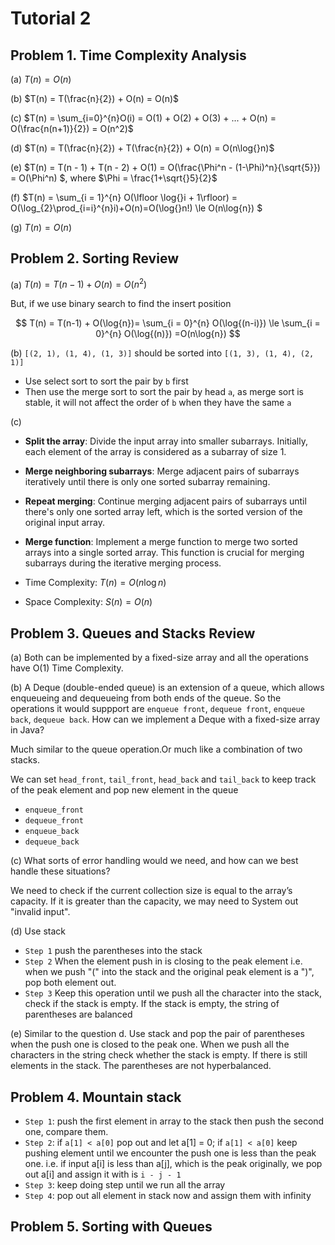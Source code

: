 # Tutorial 2

## Problem 1. Time Complexity Analysis

(a) $T(n) = O(n)$

(b) $T(n) = T(\frac{n}{2}) + O(n) = O(n)$

(c) $T(n) = \sum_{i=0}^{n}O(i) = O(1) + O(2) + O(3) + ... + O(n) = O(\frac{n(n+1)}{2}) = O(n^2)$

(d) $T(n) = T(\frac{n}{2}) + T(\frac{n}{2}) + O(n) = O(n\log{}n)$

(e) $T(n) = T(n - 1) + T(n - 2) + O(1) = O(\frac{\Phi^n - (1-\Phi)^n}{\sqrt{5}}) = O(\Phi^n) $, where $\Phi = \frac{1+\sqrt{}5}{2}$

(f) $T(n) = \sum_{i = 1}^{n} O(\lfloor \log{}i + 1\rfloor) = O(\log_{2}\prod_{i=i}^{n}i)+O(n)=O(\log{}n!) \le O(n\log{n}) $

(g) $T(n) = O(n)$

## Problem 2. Sorting Review

(a) $T(n) = T(n - 1) + O(n) = O(n^2)$

But, if we use binary search to find the insert position

$$
T(n) = T(n-1) + O(\log{n})= \sum_{i = 0}^{n} O(\log{(n-i)}) \le \sum_{i = 0}^{n} O(\log{(n)}) =O(n\log{n})
$$

(b) `[(2, 1), (1, 4), (1, 3)]` should be sorted into `[(1, 3), (1, 4), (2, 1)]`

- Use select sort to sort the pair by `b` first
- Then use the merge sort to sort the pair by head `a`, as merge sort is stable, it will not affect the order of `b` when they have the same `a`

(c) 

- **Split the array**: Divide the input array into smaller subarrays. Initially, each element of the array is considered as a subarray of size 1.
- **Merge neighboring subarrays**: Merge adjacent pairs of subarrays iteratively until there is only one sorted subarray remaining.
- **Repeat merging**: Continue merging adjacent pairs of subarrays until there's only one sorted array left, which is the sorted version of the original input array.
- **Merge function**: Implement a merge function to merge two sorted arrays into a single sorted array. This function is crucial for merging subarrays during the iterative merging process.

- Time Complexity: $T(n) = O(n\log{n})$
- Space Complexity: $S(n) = O(n)$

## Problem 3. Queues and Stacks Review

(a) Both can be implemented by a fixed-size array and all the operations have O(1) Time Complexity.

(b) A Deque (double-ended queue) is an extension of a queue, which allows enqueueing and dequeueing from both ends of the queue. So the operations it would suppport are `enqueue front`, `dequeue front`, `enqueue back`, `dequeue back`. How can we implement a Deque with a fixed-size array in Java?

Much similar to the queue operation.Or much like a combination of two stacks.

We can set `head_front`, `tail_front`, `head_back` and `tail_back` to keep track of the peak element and pop new element in the queue

- `enqueue_front`
- `dequeue_front`
- `enqueue_back`
- `dequeue_back`

(c) What sorts of error handling would we need, and how can we best handle these situations?

We need to check if the current collection size is equal to the array’s capacity. If it is greater than the capacity, we may need to System out "invalid input".

(d) Use stack

- `Step 1` push the parentheses into the stack
- `Step 2` When the element push in is closing to the peak element i.e. when we push "(" into the stack and the original peak element is a ")", pop both element out.
- `Step 3` Keep this operation until we push all the character into the stack, check if the stack is empty. If the stack is empty, the string of parentheses are balanced

(e) Similar to the question d. Use stack and pop the pair of parentheses when the push one is closed to the peak one. When we push all the characters in the string check whether the stack is empty. If there is still elements in the stack. The parentheses are not hyperbalanced. 

## Problem 4. Mountain stack

- `Step 1`: push the first element in array to the stack then push the second one, compare them.
- `Step 2`: if `a[1] < a[0]` pop out and let a[1] = 0; if `a[1] < a[0]` keep pushing element until we encounter the push one is less than the peak one. i.e. if input a[i] is less than a[j], which is the peak originally, we pop out a[i] and assign it with is `i - j - 1`
- `Step 3`: keep doing step until we run all the array
- `Step 4`: pop out all element in stack now and assign them with infinity

## Problem 5. Sorting with Queues

